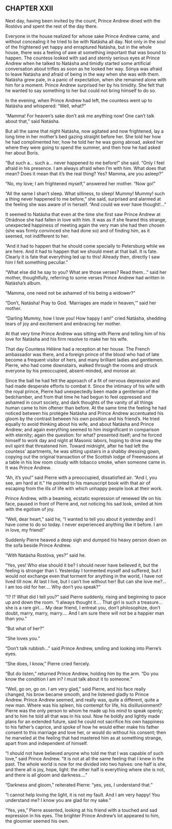 ## CHAPTER XXII

Next day, having been invited by the count, Prince Andrew dined with the
Rostóvs and spent the rest of the day there.

Everyone in the house realized for whose sake Prince Andrew came, and
without concealing it he tried to be with Natásha all day. Not only in
the soul of the frightened yet happy and enraptured Natásha, but in the
whole house, there was a feeling of awe at something important that was
bound to happen. The countess looked with sad and sternly serious eyes
at Prince Andrew when he talked to Natásha and timidly started some
artificial conversation about trifles as soon as he looked her way.
Sónya was afraid to leave Natásha and afraid of being in the way when
she was with them. Natásha grew pale, in a panic of expectation, when
she remained alone with him for a moment. Prince Andrew surprised her by
his timidity. She felt that he wanted to say something to her but could
not bring himself to do so.

In the evening, when Prince Andrew had left, the countess went up to
Natásha and whispered: “Well, what?”

“Mamma! For heaven’s sake don’t ask me anything now! One can’t
talk about that,” said Natásha.

But all the same that night Natásha, now agitated and now frightened,
lay a long time in her mother’s bed gazing straight before her. She
told her how he had complimented her, how he told her he was going
abroad, asked her where they were going to spend the summer, and then
how he had asked her about Borís.

“But such a... such a... never happened to me before!” she said.
“Only I feel afraid in his presence. I am always afraid when I’m
with him. What does that mean? Does it mean that it’s the real thing?
Yes? Mamma, are you asleep?”

“No, my love; I am frightened myself,” answered her mother. “Now
go!”

“All the same I shan’t sleep. What silliness, to sleep! Mummy!
Mummy! such a thing never happened to me before,” she said, surprised
and alarmed at the feeling she was aware of in herself. “And could we
ever have thought!...”

It seemed to Natásha that even at the time she first saw Prince Andrew
at Otrádnoe she had fallen in love with him. It was as if she feared
this strange, unexpected happiness of meeting again the very man she had
then chosen (she was firmly convinced she had done so) and of finding
him, as it seemed, not indifferent to her.

“And it had to happen that he should come specially to Petersburg
while we are here. And it had to happen that we should meet at that
ball. It is fate. Clearly it is fate that everything led up to this!
Already then, directly I saw him I felt something peculiar.”

“What else did he say to you? What are those verses? Read them...”
said her mother, thoughtfully, referring to some verses Prince Andrew
had written in Natásha’s album.

“Mamma, one need not be ashamed of his being a widower?”

“Don’t, Natásha! Pray to God. ‘Marriages are made in
heaven,’” said her mother.

“Darling Mummy, how I love you! How happy I am!” cried Natásha,
shedding tears of joy and excitement and embracing her mother.

At that very time Prince Andrew was sitting with Pierre and telling him
of his love for Natásha and his firm resolve to make her his wife.

That day Countess Hélène had a reception at her house. The French
ambassador was there, and a foreign prince of the blood who had of
late become a frequent visitor of hers, and many brilliant ladies and
gentlemen. Pierre, who had come downstairs, walked through the rooms and
struck everyone by his preoccupied, absent-minded, and morose air.

Since the ball he had felt the approach of a fit of nervous depression
and had made desperate efforts to combat it. Since the intimacy of
his wife with the royal prince, Pierre had unexpectedly been made a
gentleman of the bedchamber, and from that time he had begun to feel
oppressed and ashamed in court society, and dark thoughts of the vanity
of all things human came to him oftener than before. At the same time
the feeling he had noticed between his protégée Natásha and Prince
Andrew accentuated his gloom by the contrast between his own position
and his friend’s. He tried equally to avoid thinking about his wife,
and about Natásha and Prince Andrew; and again everything seemed to him
insignificant in comparison with eternity; again the question: for what?
presented itself; and he forced himself to work day and night at Masonic
labors, hoping to drive away the evil spirit that threatened him. Toward
midnight, after he had left the countess’ apartments, he was sitting
upstairs in a shabby dressing gown, copying out the original transaction
of the Scottish lodge of Freemasons at a table in his low room cloudy
with tobacco smoke, when someone came in. It was Prince Andrew.

“Ah, it’s you!” said Pierre with a preoccupied, dissatisfied air.
“And I, you see, am hard at it.” He pointed to his manuscript book
with that air of escaping from the ills of life with which unhappy
people look at their work.

Prince Andrew, with a beaming, ecstatic expression of renewed life on
his face, paused in front of Pierre and, not noticing his sad look,
smiled at him with the egotism of joy.

“Well, dear heart,” said he, “I wanted to tell you about it
yesterday and I have come to do so today. I never experienced anything
like it before. I am in love, my friend!”

Suddenly Pierre heaved a deep sigh and dumped his heavy person down on
the sofa beside Prince Andrew.

“With Natásha Rostóva, yes?” said he.

“Yes, yes! Who else should it be? I should never have believed it,
but the feeling is stronger than I. Yesterday I tormented myself and
suffered, but I would not exchange even that torment for anything in
the world, I have not lived till now. At last I live, but I can’t
live without her! But can she love me?... I am too old for her.... Why
don’t you speak?”

“I? I? What did I tell you?” said Pierre suddenly, rising and
beginning to pace up and down the room. “I always thought it.... That
girl is such a treasure... she is a rare girl.... My dear friend,
I entreat you, don’t philosophize, don’t doubt, marry, marry,
marry.... And I am sure there will not be a happier man than you.”

“But what of her?”

“She loves you.”

“Don’t talk rubbish...” said Prince Andrew, smiling and looking
into Pierre’s eyes.

“She does, I know,” Pierre cried fiercely.

“But do listen,” returned Prince Andrew, holding him by the
arm. “Do you know the condition I am in? I must talk about it to
someone.”

“Well, go on, go on. I am very glad,” said Pierre, and his face
really changed, his brow became smooth, and he listened gladly to Prince
Andrew. Prince Andrew seemed, and really was, quite a different, quite
a new man. Where was his spleen, his contempt for life, his
disillusionment? Pierre was the only person to whom he made up his mind
to speak openly; and to him he told all that was in his soul. Now he
boldly and lightly made plans for an extended future, said he could not
sacrifice his own happiness to his father’s caprice, and spoke of how
he would either make his father consent to this marriage and love her,
or would do without his consent; then he marveled at the feeling that
had mastered him as at something strange, apart from and independent of
himself.

“I should not have believed anyone who told me that I was capable of
such love,” said Prince Andrew. “It is not at all the same feeling
that I knew in the past. The whole world is now for me divided into two
halves: one half is she, and there all is joy, hope, light: the
other half is everything where she is not, and there is all gloom and
darkness....”

“Darkness and gloom,” reiterated Pierre: “yes, yes, I understand
that.”

“I cannot help loving the light, it is not my fault. And I am very
happy! You understand me? I know you are glad for my sake.”

“Yes, yes,” Pierre assented, looking at his friend with a touched
and sad expression in his eyes. The brighter Prince Andrew’s lot
appeared to him, the gloomier seemed his own.





